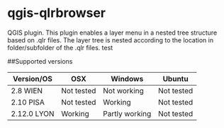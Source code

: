 # qgis-qlrbrowser
QGIS plugin. This plugin enables a layer menu in a nested tree structure based on .qlr files. The layer tree is nested according to the location in folder/subfolder of the .qlr files.
test



##Supported versions 

| Version/OS | OSX | Windows | Ubuntu |
|-------------|------------|----------------|------------|
| 2.8 WIEN | Not tested | Not working | Not tested |
| 2.10 PISA | Not tested | Working | Not tested |
| 2.12.0 LYON | Working | Partly working | Not tested |
